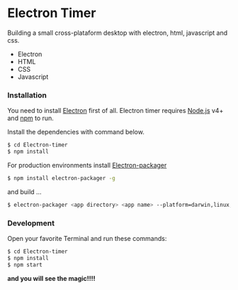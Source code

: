 # Electron Timer

Building a small cross-plataform desktop with electron, html, javascript and css.

  - Electron
  - HTML
  - CSS
  - Javascript

### Installation

You need to install [Electron](https://www.electronjs.org/) first of all.
Electron timer requires [Node.js](https://nodejs.org/) v4+ and [npm](https://www.npmjs.com/) to run.

Install the dependencies with command below.

```sh
$ cd Electron-timer
$ npm install
```

For production environments install [Electron-packager](https://www.npmjs.com/package/electron-packager)

```sh
$ npm install electron-packager -g
```

and build ...

```sh
$ electron-packager <app directory> <app name> --platform=darwin,linux,win32 --arch=x64 --icon=<your icons path (ico,icns,png)>
```

### Development

Open your favorite Terminal and run these commands:

```sh
$ cd Electron-timer
$ npm install
$ npm start
```

**and you will see the magic!!!!**